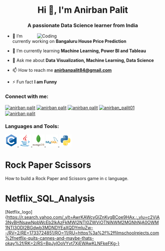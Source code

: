 <h1 align="center">Hi 👋, I'm Anirban Palit</h1>
<h3 align="center">A passionate Data Science learner from India</h3>
<img align="right" alt="Coding" width="400" src="https://i.pinimg.com/originals/d4/81/f3/d481f3c72e283309071f79e01b05c06d.gif">

- 🔭 I’m currently working on **Bangaluru House Price Prediction**

- 🌱 I’m currently learning **Machine Learning, Power BI and Tableau**

- 💬 Ask me about **Data Visualization, Machine Learning, Data Science**

- 📫 How to reach me **anirbanpalit84@gmail.com**

- ⚡ Fun fact **I am Funny**

<h3 align="left">Connect with me:</h3>
<p align="left">
<a href="https://twitter.com/anirban palit" target="blank"><img align="center" src="https://raw.githubusercontent.com/rahuldkjain/github-profile-readme-generator/master/src/images/icons/Social/twitter.svg" alt="anirban palit" height="30" width="40" /></a>
<a href="https://linkedin.com/in/anirban palit" target="blank"><img align="center" src="https://raw.githubusercontent.com/rahuldkjain/github-profile-readme-generator/master/src/images/icons/Social/linked-in-alt.svg" alt="anirban palit" height="30" width="40" /></a>
<a href="https://fb.com/anirban palit" target="blank"><img align="center" src="https://raw.githubusercontent.com/rahuldkjain/github-profile-readme-generator/master/src/images/icons/Social/facebook.svg" alt="anirban palit" height="30" width="40" /></a>
<a href="https://instagram.com/anirban_palit01" target="blank"><img align="center" src="https://raw.githubusercontent.com/rahuldkjain/github-profile-readme-generator/master/src/images/icons/Social/instagram.svg" alt="anirban_palit01" height="30" width="40" /></a>
<a href="https://auth.geeksforgeeks.org/user/anirban palit" target="blank"><img align="center" src="https://raw.githubusercontent.com/rahuldkjain/github-profile-readme-generator/master/src/images/icons/Social/geeks-for-geeks.svg" alt="anirban palit" height="30" width="40" /></a>
</p>

<h3 align="left">Languages and Tools:</h3>
<p align="left"> <a href="https://www.cprogramming.com/" target="_blank" rel="noreferrer"> <img src="https://raw.githubusercontent.com/devicons/devicon/master/icons/c/c-original.svg" alt="c" width="40" height="40"/> </a> <a href="https://www.java.com" target="_blank" rel="noreferrer"> <img src="https://raw.githubusercontent.com/devicons/devicon/master/icons/java/java-original.svg" alt="java" width="40" height="40"/> </a> <a href="https://www.mongodb.com/" target="_blank" rel="noreferrer"> <img src="https://raw.githubusercontent.com/devicons/devicon/master/icons/mongodb/mongodb-original-wordmark.svg" alt="mongodb" width="40" height="40"/> </a> <a href="https://www.mysql.com/" target="_blank" rel="noreferrer"> <img src="https://raw.githubusercontent.com/devicons/devicon/master/icons/mysql/mysql-original-wordmark.svg" alt="mysql" width="40" height="40"/> </a> <a href="https://www.python.org" target="_blank" rel="noreferrer"> <img src="https://raw.githubusercontent.com/devicons/devicon/master/icons/python/python-original.svg" alt="python" width="40" height="40"/> </a> </p>


# Rock Paper Scissors
How to build a Rock Paper and Scissors game in c language.

# Netflix_SQL_Analysis
[Netflix_logo]{https://r.search.yahoo.com/_ylt=AwrKAWcyGlZnKvgBCoe9HAx.;_ylu=c2VjA3NyBHNsawNpbWcEb2lkAzFkMWI2NTI0ZWViOTNiNWM2MGNhNjA0OWM1NTI3ODI2BGdwb3MDNDYEaXQDYmluZw--/RV=2/RE=1733724851/RO=11/RU=https%3a%2f%2ffilmschoolrejects.com%2fnetflix-quits-cannes-and-maybe-thats-okay%2f/RK=2/RS=BpJylOoVYvt7XjEWAwKLNFkeFKg-}
